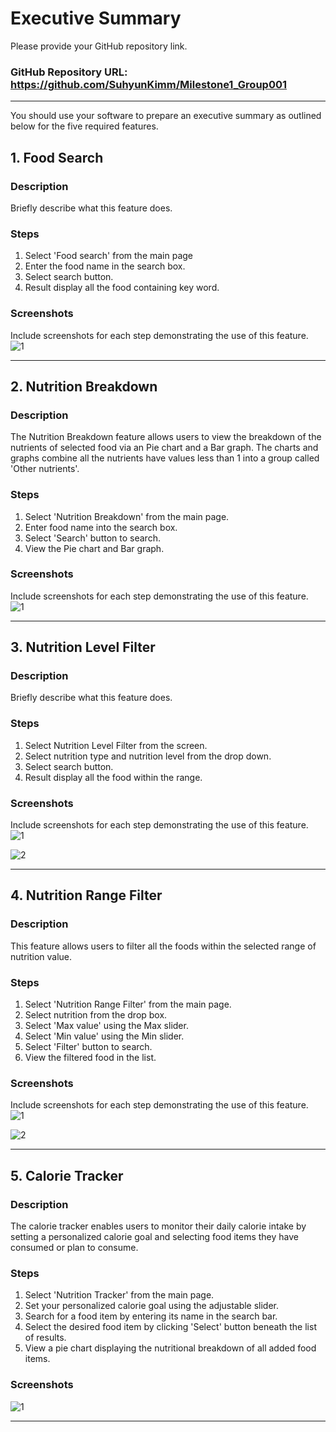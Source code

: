 # Executive Summary

Please provide your GitHub repository link.
### GitHub Repository URL: https://github.com/SuhyunKimm/Milestone1_Group001

---

You should use your software to prepare an executive summary as outlined below for the five required features.

## 1. Food Search
### Description  
Briefly describe what this feature does.

### Steps
1. Select 'Food search' from the main page
2. Enter the food name in the search box.
3. Select search button.
4. Result display all the food containing key word.

### Screenshots
Include screenshots for each step demonstrating the use of this feature.  
![1](./Food_search_screen.png)



---

## 2. Nutrition Breakdown
### Description  
The Nutrition Breakdown feature allows users to view the breakdown of the nutrients of selected food via an Pie chart and a Bar graph. The charts and graphs combine all the nutrients have values less than 1 into a group called 'Other nutrients'.

### Steps
1. Select 'Nutrition Breakdown' from the main page.
2. Enter food name into the search box.
3. Select 'Search' button to search.
4. View the Pie chart and Bar graph.

### Screenshots
Include screenshots for each step demonstrating the use of this feature.  
![1](./Nutrition_breakdown_screen.png)



---

## 3. Nutrition Level Filter
### Description  
Briefly describe what this feature does.

### Steps
1. Select Nutrition Level Filter from the screen.
2. Select nutrition type and nutrition level from the drop down.
3. Select search button.
4. Result display all the food within the range.

### Screenshots
Include screenshots for each step demonstrating the use of this feature.    
![1](./Nutrition_level_filter_screen1.png)

![2](./Nutrition_level_filter_screen2.png)


---

## 4. Nutrition Range Filter
### Description  
This feature allows users to filter all the foods within the selected range of nutrition value.

### Steps
1. Select 'Nutrition Range Filter' from the main page.
2. Select nutrition from the drop box.
3. Select 'Max value' using the Max slider.
4. Select 'Min value' using the Min slider.
5. Select 'Filter' button to search.
6. View the filtered food in the list.

### Screenshots
Include screenshots for each step demonstrating the use of this feature.    
![1](./Nutrition_range_filter_1.png)

![2](./Nutrition_range_filter_screen2.png)


---

## 5. Calorie Tracker
### Description  
The calorie tracker enables users to monitor their daily calorie intake by setting a personalized calorie goal and selecting food items they have consumed or plan to consume.

### Steps
1. Select 'Nutrition Tracker' from the main page.
2. Set your personalized calorie goal using the adjustable slider.
3. Search for a food item by entering its name in the search bar.
4. Select the desired food item by clicking 'Select' button beneath the list of results.
5. View a pie chart displaying the nutritional breakdown of all added food items.

### Screenshots

![1](./tracker_screenshot.png)



---

